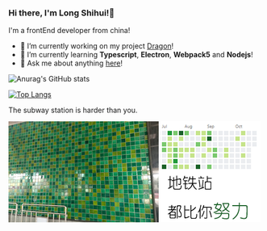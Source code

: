 ### Hi there, I'm Long Shihui!👋

I'm a frontEnd developer from china!

- 🔭 I’m currently working on my project [Dragon](https://github.com/longshihui/dragon)!
- 🌱 I’m currently learning **Typescript**, **Electron**, **Webpack5** and **Nodejs**!
- 💬 Ask me about anything [here](391424924@qq.com)!

![Anurag's GitHub stats](https://github-readme-stats.vercel.app/api?username=longshihui&show_icons=true&theme=radical)

[![Top Langs](https://github-readme-stats.vercel.app/api/top-langs/?username=longshihui&theme=radical)](https://github.com/anuraghazra/github-readme-stats)

The subway station is harder than you.

![Subway Wall](./subway-wall.png)
